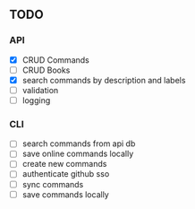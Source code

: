## TODO

### API
- [x] CRUD Commands
- [ ] CRUD Books
- [x] search commands by description and labels
- [ ] validation
- [ ] logging

### CLI
- [ ] search commands from api db
- [ ] save online commands locally
- [ ] create new commands
- [ ] authenticate github sso
- [ ] sync commands
- [ ] save commands locally
